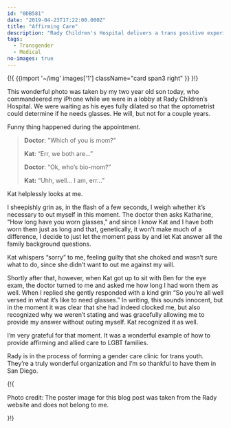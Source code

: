 ```yaml
---
id: "0DB581"
date: "2019-04-23T17:22:00.000Z"
title: "Affirming Care"
description: "Rady Children's Hospital delivers a trans positive experience."
tags:
  - Transgender
  - Medical
no-images: true
---
```


{!{
  {{import '~/img' images['1']
    className="card span3 right"
  }}
}!}

This wonderful photo was taken by my two year old son today, who commandeered my iPhone while we were in a lobby at Rady Children’s Hospital. We were waiting as his eyes fully dilated so that the optometrist could determine if he needs glasses. He will, but not for a couple years.

Funny thing happened during the appointment.

> **Doctor**: "Which of you is mom?"   
>   
> **Kat**: “Err, we both are...”   
>   
> **Doctor**: “Ok, who’s bio-mom?”   
>   
> **Kat:** “Uhh, well... I am, err...”   

Kat helplessly looks at me.

I sheepishly grin as, in the flash of a few seconds, I weigh whether it’s necessary to out myself in this moment. The doctor then asks Katharine, “How long have you worn glasses,” and since I know Kat and I have both worn them just as long and that, genetically, it won’t make much of a difference, I decide to just let the moment pass by and let Kat answer all the family background questions.

Kat whispers “sorry” to me, feeling guilty that she choked and wasn’t sure what to do, since she didn’t want to out me against my will.

Shortly after that, however, when Kat got up to sit with Ben for the eye exam, the doctor turned to me and asked me how long I had worn them as well. When I replied she gently responded with a kind grin “So you’re all well versed in what it’s like to need glasses.” In writing, this sounds innocent, but in the moment it was clear that she had indeed clocked me, but also recognized why we weren’t stating and was gracefully allowing me to provide my answer without outing myself. Kat recognized it as well.

I’m very grateful for that moment. It was a wonderful example of how to provide affirming and allied care to LGBT families.

Rady is in the process of forming a gender care clinic for trans youth. They’re a truly wonderful organization and I’m so thankful to have them in San Diego.

{!{<div class="footer"><p>Photo credit: The poster image for this blog post was taken from the Rady website and does not belong to me.</p></div>}!}
